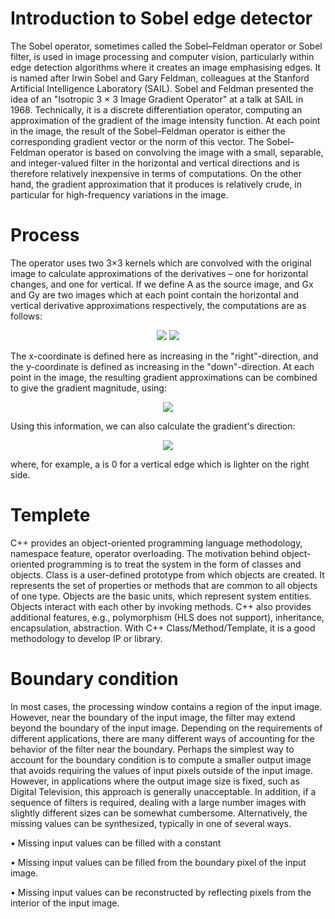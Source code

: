 # Introduction to Sobel edge detector

The Sobel operator, sometimes called the Sobel–Feldman operator or Sobel filter, is used in image processing and computer vision, particularly within edge detection algorithms where it creates an image emphasising edges. It is named after Irwin Sobel and Gary Feldman, colleagues at the Stanford Artificial Intelligence Laboratory (SAIL). Sobel and Feldman presented the idea of an "Isotropic 3 × 3 Image Gradient Operator" at a talk at SAIL in 1968. Technically, it is a discrete differentiation operator, computing an approximation of the gradient of the image intensity function. At each point in the image, the result of the Sobel–Feldman operator is either the corresponding gradient vector or the norm of this vector. The Sobel–Feldman operator is based on convolving the image with a small, separable, and integer-valued filter in the horizontal and vertical directions and is therefore relatively inexpensive in terms of computations. On the other hand, the gradient approximation that it produces is relatively crude, in particular for high-frequency variations in the image.

# Process

The operator uses two 3×3 kernels which are convolved with the original image to calculate approximations of the derivatives – one for horizontal changes, and one for vertical. If we define A as the source image, and Gx and Gy are two images which at each point contain the horizontal and vertical derivative approximations respectively, the computations are as follows:

<div align="center">
    <img src="https://render.githubusercontent.com/render/math?math=\huge%20G_x=\begin{bmatrix}-1%260%26%2B1\\-2%260%26%2B2\\-1%260%26%2B1\end{bmatrix},">
    <img src="https://render.githubusercontent.com/render/math?math=\huge%20G_y=\begin{bmatrix}-1%26-2%26-1\\0%260%260\\%2B1%26%2B2%26%2B1\end{bmatrix}">
    </div>

The x-coordinate is defined here as increasing in the "right"-direction, and the y-coordinate is defined as increasing in the "down"-direction. At each point in the image, the resulting gradient approximations can be combined to give the gradient magnitude, using:

<div align="center">
    <img src="https://render.githubusercontent.com/render/math?math=\huge%20G=\sqrt{G_x^2%2BG_y^2}">
</div>

Using this information, we can also calculate the gradient's direction:

<div align="center">
    <img src="https://render.githubusercontent.com/render/math?math=\huge%20a=arctan{\frac{G_y}{G_x}}">
</div>

where, for example, a is 0 for a vertical edge which is lighter on the right side.

# Templete

C++ provides an object-oriented programming language methodology, namespace feature, operator overloading. The motivation behind object-oriented programming is to treat the system in the form of classes and objects. Class is a user-defined prototype from which objects are created. It represents the set of properties or methods that are common to all objects of one type. Objects are the basic units, which represent system entities. Objects interact with each other by invoking methods. C++ also provides additional features, e.g., polymorphism (HLS does not support), inheritance, encapsulation, abstraction. With C++ Class/Method/Template, it is a good methodology to develop IP or library.

# Boundary condition

In most cases, the processing window contains a region of the input image. However, near the boundary of the input image, the filter may extend beyond the boundary of the input image. Depending on the requirements of different applications, there are many different ways of accounting for the behavior of the filter near the boundary. Perhaps the simplest way to account for the boundary condition is to compute a smaller output image that avoids requiring the values of input pixels outside of the input image. However, in applications where the output image size is fixed, such as Digital Television, this approach is generally unacceptable. In addition, if a sequence of filters is required, dealing with a large number images with slightly different sizes can be somewhat cumbersome. Alternatively, the missing values can be synthesized, typically in one of several ways.

• Missing input values can be filled with a constant

• Missing input values can be filled from the boundary pixel of the input image.

• Missing input values can be reconstructed by reflecting pixels from the interior of the input image.
